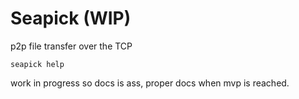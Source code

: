 # Seapick (WIP)

p2p file transfer over the TCP

```
seapick help

```
work in progress so docs is ass, proper docs when mvp is reached.

